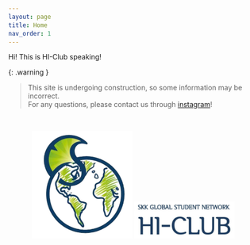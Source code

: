 ```yaml
---
layout: page
title: Home
nav_order: 1
---
```


Hi! This is HI-Club speaking!

{: .warning }

> This site is undergoing construction, so some information may be incorrect.  
> For any questions, please contact us through [instagram](https://www.instagram.com/skku_hiclub/?hl=en)!

<br>

<p align="center">
<img src="/assets/images/logo.png"  width="40%" height="40%">
<img src="/assets/images/logo2.png"  width="40%" height="40%">
</p>

